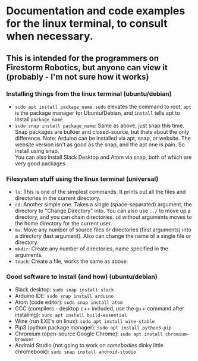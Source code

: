# Documentation and code examples for the linux terminal, to consult when necessary.
## This is intended for the programmers on Firestorm Robotics, but anyone can view it (probably - I'm not sure how it works)

### Installing things from the linux terminal (ubuntu/debian)
* `sudo apt install package_name`: `sudo` elevates the command to root, `apt` is the package manager for Ubuntu/Debian, and `install` tells apt to install `package_name`
* `sudo snap install package_name`: Same as above, just snap this time. Snap packages are bulkier and closed-source, but thats about the only difference. Note: Arduino can be installed via apt, snap, or website. The website version isn't as good as the snap, and the apt one is pain. So install using snap.  
You can also install Slack Desktop and Atom via snap, both of which are very good packages.
### Filesystem stuff using the linux terminal (universal)
* `ls`: This is one of the simplest commands. It prints out all the files and directories in the current directory.
* `cd`: Another simple one. Takes a single (space-separated) argument, the directory to "Change Directory" into. You can also use `../` to move up a directory, and you can chain directories. `cd` without arguments moves to the home directory for the current user.
* `mv`: Move any number of source files or directories (first arguments) into a directory (last argument). Also can change the name of a single file or directory.
* `mkdir`: Create any number of directories, name specified in the arguments.
* `touch`: Create a file, works the same as above.
### Good software to install (and how) (ubuntu/debian)
* Slack desktop: `sudo snap install slack`
* Arduino IDE: `sudo snap install arduino`
* Atom (code editor): `sudo snap install atom`
* GCC (compilers - desktop c++ included, use the g++ command after installing): `sudo apt install build-essential`
* Wine (run EXE's on linux): `sudo apt install wine-stable`
* Pip3 (python package manager): `sudo apt install python3-pip`
* Chromium (open-source Google Chrome): `sudo apt install chromium-browser`
* Android Studio (not going to work on *somebodies* dinky little chromebook): `sudo snap install android-studio`
